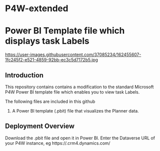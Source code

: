 # P4W-extended

# Power BI Template file which displays task Labels

https://user-images.githubusercontent.com/37085234/162455607-1fc245f2-e521-4859-92bb-ec3c5d7172b5.jpg

## Introduction

This repository contains contains a modification to the standard Microsoft P4W Power BI template file which enables you to view task Labels. 

The following files are included in this github

1. A Power BI template (.pbit) file that visualizes the Planner data.

## Deployment Overview

Download the .pbit file and open it in Power BI.  Enter the Dataverse URL of your P4W instance, eg https://<orgID>.crm4.dynamics.com/

